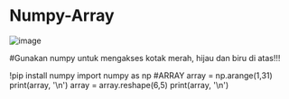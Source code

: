 # Numpy-Array
![image](https://user-images.githubusercontent.com/57548759/135990159-b4c874ce-de38-4081-8781-5c6217af73c8.png)

#Gunakan numpy untuk mengakses kotak merah, hijau dan biru di atas!!!

   !pip install numpy
    import numpy as np
#ARRAY
    array = np.arange(1,31)
    print(array, '\n')
    array = array.reshape(6,5)
    print(array, '\n')
